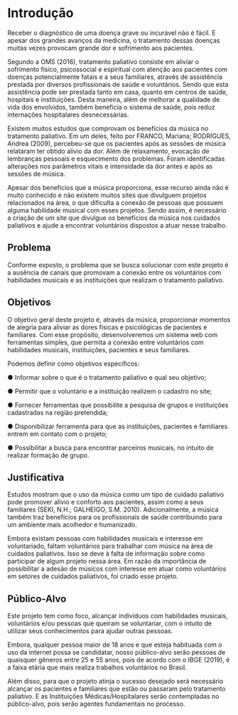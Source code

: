 # Introdução

Receber o diagnóstico de uma doença grave ou incurável não é fácil. E apesar dos grandes avanços da medicina, o tratamento dessas doenças muitas vezes provocam grande dor e sofrimento aos pacientes. 

Segundo a OMS (2016), tratamento paliativo consiste em aliviar o sofrimento físico, psicossocial e espiritual com atenção aos pacientes com doenças potencialmente fatais e a seus familiares, através de assistência prestada por diversos profissionais de saúde e voluntários. Sendo que esta assistência pode ser prestada tanto em casa, quanto em centros de saúde, hospitais e instituições. Desta maneira, além de melhorar a qualidade de vida dos envolvidos, também beneficia o sistema de saúde, pois reduz internações hospitalares desnecessárias. 

Existem muitos estudos que comprovam os benefícios da música no tratamento paliativo. Em um deles, feito por FRANCO, Mariana; RODRIGUES, Andrea (2009), percebeu-se que os pacientes após as sessões de música relataram ter obtido alívio da dor. Além de relaxamento, evocação de lembranças pessoais e esquecimento dos problemas. Foram identificadas alterações nos parâmetros vitais e intensidade da dor antes e após as sessões de música.

Apesar dos benefícios que a música proporciona, esse recurso ainda não é muito conhecido e não existem muitos sites que divulguem projetos relacionados na área, o que dificulta a conexão de pessoas que possuem alguma habilidade musical com esses projetos. Sendo assim, é necessário a criação de um site que divulgue os benefícios da música nos cuidados paliativos e ajude a encontrar voluntários dispostos a atuar nesse trabalho.


## Problema

Conforme exposto, o problema que se busca solucionar com este projeto é a ausência de canais que promovam a conexão entre os voluntários com habilidades musicais e as instituições que realizam o tratamento paliativo.

## Objetivos

O objetivo geral deste projeto é, através da música, proporcionar momentos de alegria para aliviar as dores físicas e psicológicas de pacientes e familiares. Com esse propósito, desenvolveremos um sistema web com ferramentas simples, que permita a conexão entre voluntários com habilidades musicais, instituições, pacientes e seus familiares.

Podemos definir como objetivos específicos:

●	Informar sobre o que é o tratamento paliativo e qual seu objetivo;

●	Permitir que o voluntário e a instituição realizem o cadastro no site;

●	Fornecer ferramentas que possibilite a pesquisa de grupos e instituições cadastradas na região pretendida;

●	Disponibilizar ferramenta para que as instituições, pacientes e familiares entrem em contato com o projeto;

●	Possibilitar a busca para encontrar parceiros musicais, no intuito de realizar formação de grupo.


## Justificativa

Estudos mostram que o uso da música como um tipo de cuidado paliativo pode promover alívio e conforto aos pacientes, assim como a seus familiares (SEKI, N.H.; GALHEIGO, S.M. 2010). Adicionalmente, a música também traz benefícios para os profissionais de saúde contribuindo para um ambiente mais acolhedor e humanizado. 

Embora existam pessoas com habilidades musicais e interesse em voluntariado, faltam voluntários para trabalhar com música na área de cuidados paliativos. Isso se deve à falta de informação sobre como participar de algum projeto nessa área. Em razão da importância de possibilitar a adesão de músicos com interesse em atuar como voluntários em setores de cuidados paliativos, foi criado esse projeto. 


## Público-Alvo

Este projeto tem como foco, alcançar indivíduos com habilidades musicais, voluntários e/ou pessoas que queiram se voluntariar, com o intuito de utilizar seus conhecimentos para ajudar outras pessoas.

Embora, qualquer pessoa maior de 18 anos e que esteja habituada com o uso da internet possa se candidatar, nosso público-alvo serão pessoas de quaisquer gêneros entre 25 e 55 anos, pois de acordo com o IBGE (2019), é a faixa etária que mais realiza trabalhos voluntários no Brasil.

Além disso, para que o projeto atinja o sucesso desejado será necessário alcançar os pacientes e familiares que estão ou passaram pelo tratamento paliativo. E as Instituições Médicas/Hospitalares serão contempladas no público-alvo, pois serão agentes fundamentais no processo.


